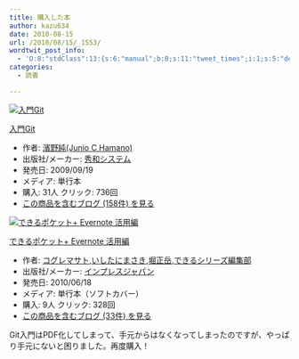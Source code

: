 ```yaml
---
title: 購入した本
author: kazu634
date: 2010-08-15
url: /2010/08/15/_1553/
wordtwit_post_info:
  - 'O:8:"stdClass":13:{s:6:"manual";b:0;s:11:"tweet_times";i:1;s:5:"delay";i:0;s:7:"enabled";i:1;s:10:"separation";s:2:"60";s:7:"version";s:3:"3.7";s:14:"tweet_template";b:0;s:6:"status";i:2;s:6:"result";a:0:{}s:13:"tweet_counter";i:2;s:13:"tweet_log_ids";a:1:{i:0;i:5319;}s:9:"hash_tags";a:0:{}s:8:"accounts";a:1:{i:0;s:7:"kazu634";}}'
categories:
  - 読書

---
```

<div class="section">
<div class="hatena-asin-detail">
<a href="http://www.amazon.co.jp/dp/4798023809/?tag=hatena_st1-22&ascsubtag=d-7ibv" onclick="__gaTracker('send', 'event', 'outbound-article', 'http://www.amazon.co.jp/dp/4798023809/?tag=hatena_st1-22&ascsubtag=d-7ibv', '');"><img src="https://images-na.ssl-images-amazon.com/images/I/41R5gj5VRFL._SL160_.jpg" class="hatena-asin-detail-image" alt="入門Git" title="入門Git" /></a></p> 
    
<div class="hatena-asin-detail-info">
<p class="hatena-asin-detail-title">
<a href="http://www.amazon.co.jp/dp/4798023809/?tag=hatena_st1-22&ascsubtag=d-7ibv" onclick="__gaTracker('send', 'event', 'outbound-article', 'http://www.amazon.co.jp/dp/4798023809/?tag=hatena_st1-22&ascsubtag=d-7ibv', '入門Git');">入門Git</a>
</p>
      
<ul>
<li>
<span class="hatena-asin-detail-label">作者:</span> <a href="http://d.hatena.ne.jp/keyword/%DF%C0%CC%EE%BD%E3%28Junio%20C%20Hamano%29" onclick="__gaTracker('send', 'event', 'outbound-article', 'http://d.hatena.ne.jp/keyword/%DF%C0%CC%EE%BD%E3%28Junio%20C%20Hamano%29', '濱野純(Junio C Hamano)');" class="keyword">濱野純(Junio C Hamano)</a>
</li>
<li>
<span class="hatena-asin-detail-label">出版社/メーカー:</span> <a href="http://d.hatena.ne.jp/keyword/%BD%A8%CF%C2%A5%B7%A5%B9%A5%C6%A5%E0" onclick="__gaTracker('send', 'event', 'outbound-article', 'http://d.hatena.ne.jp/keyword/%BD%A8%CF%C2%A5%B7%A5%B9%A5%C6%A5%E0', '秀和システム');" class="keyword">秀和システム</a>
</li>
<li>
<span class="hatena-asin-detail-label">発売日:</span> 2009/09/19
</li>
<li>
<span class="hatena-asin-detail-label">メディア:</span> 単行本
</li>
<li>
<span class="hatena-asin-detail-label">購入</span>: 31人 <span class="hatena-asin-detail-label">クリック</span>: 736回
</li>
<li>
<a href="http://d.hatena.ne.jp/asin/4798023809" onclick="__gaTracker('send', 'event', 'outbound-article', 'http://d.hatena.ne.jp/asin/4798023809', 'この商品を含むブログ (158件) を見る');" target="_blank">この商品を含むブログ (158件) を見る</a>
</li>
</ul>
</div>
    
<div class="hatena-asin-detail-foot">
</div>
</div>
  
<div class="hatena-asin-detail">
<a href="http://www.amazon.co.jp/dp/4844328816/?tag=hatena_st1-22&ascsubtag=d-7ibv" onclick="__gaTracker('send', 'event', 'outbound-article', 'http://www.amazon.co.jp/dp/4844328816/?tag=hatena_st1-22&ascsubtag=d-7ibv', '');"><img src="https://images-na.ssl-images-amazon.com/images/I/51IqQrdvSnL._SL160_.jpg" class="hatena-asin-detail-image" alt="できるポケット+ Evernote 活用編" title="できるポケット+ Evernote 活用編" /></a></p> 
    
<div class="hatena-asin-detail-info">
<p class="hatena-asin-detail-title">
<a href="http://www.amazon.co.jp/dp/4844328816/?tag=hatena_st1-22&ascsubtag=d-7ibv" onclick="__gaTracker('send', 'event', 'outbound-article', 'http://www.amazon.co.jp/dp/4844328816/?tag=hatena_st1-22&ascsubtag=d-7ibv', 'できるポケット+ Evernote 活用編');">できるポケット+ Evernote 活用編</a>
</p>
      
<ul>
<li>
<span class="hatena-asin-detail-label">作者:</span> <a href="http://d.hatena.ne.jp/keyword/%A5%B3%A5%B0%A5%EC%A5%DE%A5%B5%A5%C8" onclick="__gaTracker('send', 'event', 'outbound-article', 'http://d.hatena.ne.jp/keyword/%A5%B3%A5%B0%A5%EC%A5%DE%A5%B5%A5%C8', 'コグレマサト');" class="keyword">コグレマサト</a>,<a href="http://d.hatena.ne.jp/keyword/%A4%A4%A4%B7%A4%BF%A4%CB%A4%DE%A4%B5%A4%AD" onclick="__gaTracker('send', 'event', 'outbound-article', 'http://d.hatena.ne.jp/keyword/%A4%A4%A4%B7%A4%BF%A4%CB%A4%DE%A4%B5%A4%AD', 'いしたにまさき');" class="keyword">いしたにまさき</a>,<a href="http://d.hatena.ne.jp/keyword/%CB%D9%C0%B5%B3%D9" onclick="__gaTracker('send', 'event', 'outbound-article', 'http://d.hatena.ne.jp/keyword/%CB%D9%C0%B5%B3%D9', '堀正岳');" class="keyword">堀正岳</a>,<a href="http://d.hatena.ne.jp/keyword/%A4%C7%A4%AD%A4%EB%A5%B7%A5%EA%A1%BC%A5%BA%CA%D4%BD%B8%C9%F4" onclick="__gaTracker('send', 'event', 'outbound-article', 'http://d.hatena.ne.jp/keyword/%A4%C7%A4%AD%A4%EB%A5%B7%A5%EA%A1%BC%A5%BA%CA%D4%BD%B8%C9%F4', 'できるシリーズ編集部');" class="keyword">できるシリーズ編集部</a>
</li>
<li>
<span class="hatena-asin-detail-label">出版社/メーカー:</span> <a href="http://d.hatena.ne.jp/keyword/%A5%A4%A5%F3%A5%D7%A5%EC%A5%B9%A5%B8%A5%E3%A5%D1%A5%F3" onclick="__gaTracker('send', 'event', 'outbound-article', 'http://d.hatena.ne.jp/keyword/%A5%A4%A5%F3%A5%D7%A5%EC%A5%B9%A5%B8%A5%E3%A5%D1%A5%F3', 'インプレスジャパン');" class="keyword">インプレスジャパン</a>
</li>
<li>
<span class="hatena-asin-detail-label">発売日:</span> 2010/06/18
</li>
<li>
<span class="hatena-asin-detail-label">メディア:</span> 単行本（ソフトカバー）
</li>
<li>
<span class="hatena-asin-detail-label">購入</span>: 9人 <span class="hatena-asin-detail-label">クリック</span>: 328回
</li>
<li>
<a href="http://d.hatena.ne.jp/asin/4844328816" onclick="__gaTracker('send', 'event', 'outbound-article', 'http://d.hatena.ne.jp/asin/4844328816', 'この商品を含むブログ (33件) を見る');" target="_blank">この商品を含むブログ (33件) を見る</a>
</li>
</ul>
</div>
    
<div class="hatena-asin-detail-foot">
</div>
</div>
  
<p>
    Git入門はPDF化してしまって、手元からはなくなってしまったのですが、やっぱり手元にないと困りました。再度購入！
</p>
</div>
